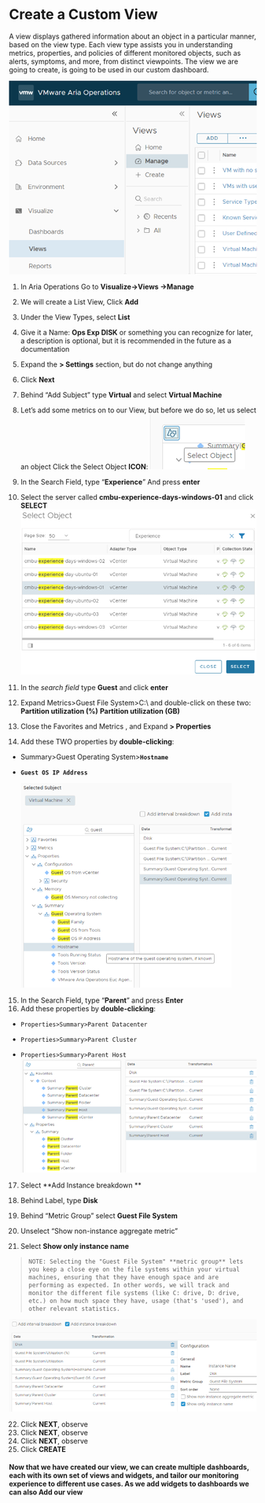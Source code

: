 # Create a Custom View

A view displays gathered information about an object in a particular manner, based on the view type. Each view type assists you in understanding metrics, properties, and policies of different monitored objects, such as alerts, symptoms, and more, from distinct viewpoints. The view we are going to create, is going to be used in our custom dashboard.



<img src="./images/image-20230917102131484-1694938900256-1.png" alt="image-20230917102131484" style="zoom:80%;" /> 

1. In Aria Operations Go to **Visualize->Views ->Manage**

2. We will create a List View, Click **Add**

3. Under the View Types, select **List**

4. Give it a Name: **Ops Exp DISK** or something you can recognize for later, a description is optional, but it is recommended in the future as a documentation

5. Expand the **> Settings** section, but do not change anything

6. Click **Next**

7. Behind “Add Subject” type **Virtual** and select **Virtual Machine**
8. Let’s add some metrics on to our View, but before we do so, let us select an object Click the Select Object **ICON**:
    ![image-20230917104543084](./images/image-20230917104543084.png)

9. In the Search Field, type “**Experience**” And press **enter**

10. Select the server called  **cmbu-experience-days-windows-01** and click **SELECT**
    <img src="./images/image-20230917104817960.png" alt="image-20230917104817960" style="zoom:80%;" />

11. In the *search field* type **Guest** and click **enter**

12. Expand Metrics>Guest File System>C:\   and double-click on these two: 
     **Partition utilization (%)**
     **Partition utilization (GB)**

13. Close the Favorites and Metrics , and Expand  **> Properties** 

14. Add these TWO properties by **double-clicking**:

- Summary>Guest Operating System>**`Hostname`**

- **`Guest OS IP Address`**

   <img src="./images/image-20230917105456904.png" alt="image-20230917105456904" style="zoom:67%;" />
   
15. In the Search Field, type “**Parent**” and press **Enter**
16. Add these properties by **double-clicking**:

   - `Properties>Summary>Parent Datacenter`

   - `Properties>Summary>Parent Cluster`

   - `Properties>Summary>Parent Host`
     <img src="./images/image-20230917110318828.png" alt="image-20230917110318828" style="zoom:80%;" />
17. Select  **Add Instance breakdown **  
    
 18. Behind Label, type **Disk**

 19. Behind “Metric Group” select **Guest File System**

 20. Unselect “Show non-instance aggregate metric”

 21. Select **Show only instance name** 
>
>     NOTE: Selecting the "Guest File System" **metric group** lets you keep a close eye on the file systems within your virtual machines, ensuring that they have enough space and are performing as expected. In other words, we will track and monitor the different file systems (like C: drive, D: drive, etc.) on how much space they have, usage (that's 'used'), and other relevant statistics.
>
 <img src="./images/image-20230917114016935.png" alt="image-20230917114016935" style="zoom:80%;" />

22. Click **NEXT**, observe
23. Click **NEXT**, observe
24. Click **NEXT**, observe
25. Click **CREATE**

#### Now that we have created our view, we can create multiple dashboards, each with its own set of views and widgets, and tailor our monitoring experience to different use cases. As we add widgets to dashboards we can also Add **our view**


